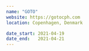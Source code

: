 ```yaml
---
name: "GOTO"
website: https://gotocph.com
location: Copenhagen, Denmark

date_start: 2021-04-19
date_end:   2021-04-21
---
```

